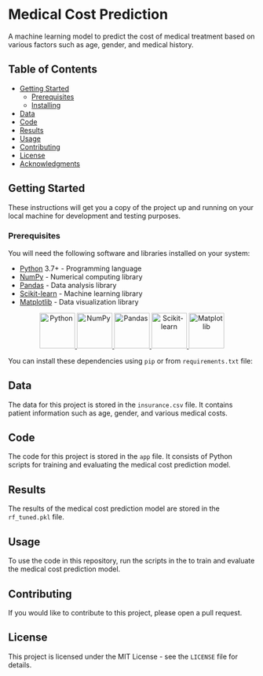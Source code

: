 # Medical Cost Prediction


A machine learning model to predict the cost of medical treatment based on various factors such as age, gender, and medical history.

## Table of Contents

- [Getting Started](#getting-started)
  - [Prerequisites](#prerequisites)
  - [Installing](#installing)
- [Data](#data)
- [Code](#code)
- [Results](#results)
- [Usage](#usage)
- [Contributing](#contributing)
- [License](#license)
- [Acknowledgments](#acknowledgments)

## Getting Started

These instructions will get you a copy of the project up and running on your local machine for development and testing purposes.

### Prerequisites

You will need the following software and libraries installed on your system:

- [Python](https://www.python.org/) 3.7+ - Programming language
- [NumPy](https://numpy.org/) - Numerical computing library
- [Pandas](https://pandas.pydata.org/) - Data analysis library
- [Scikit-learn](https://scikit-learn.org/stable/) - Machine learning library
- [Matplotlib](https://matplotlib.org/) - Data visualization library

<p align="center">
  <a href="https://www.python.org/">
    <img src="https://www.python.org/static/img/python-logo.png" alt="Python" width=72 height=72>
  </a>

  <a href="https://numpy.org/">
    <img src="https://numpy.org/images/logo.svg" alt="NumPy" width=72 height=72>
  </a>

  <a href="https://pandas.pydata.org/">
    <img src="https://pandas.pydata.org/static/img/pandas_white.svg" alt="Pandas" width=72 height=72>
  </a>

  <a href="https://scikit-learn.org/stable/">
    <img src="https://scikit-learn.org/stable/_static/scikit-learn-logo-small.png" alt="Scikit-learn" width=72 height=72>
  </a>

  <a href="https://matplotlib.org/">
    <img src="https://matplotlib.org/_static/images/logo2.svg" alt="Matplotlib" width=72 height=72>
  </a>
</p>

You can install these dependencies using `pip` or from `requirements.txt` file:


## Data

The data for this project is stored in the `insurance.csv` file. It contains patient information such as age, gender, and various medical costs.

## Code

The code for this project is stored in the `app` file. It consists of Python scripts for training and evaluating the medical cost prediction model.

## Results

The results of the medical cost prediction model are stored in the `rf_tuned.pkl` file.
## Usage

To use the code in this repository, run the scripts in the to train and evaluate the medical cost prediction model.

## Contributing

If you would like to contribute to this project, please open a pull request.

## License

This project is licensed under the MIT License - see the `LICENSE` file for details.


